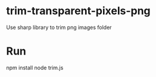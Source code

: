 # trim-transparent-pixels-png
Use sharp library to trim png images folder

# Run
npm install
node trim.js
